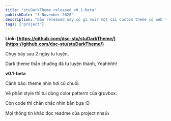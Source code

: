 ```yaml
---
title: "stuDarkTheme released v0.1-beta"
publishDate: "3 November 2020"
description: "bản released này có gì vui? một cái custom theme có web trường fancy hơn"
tags: ["project"]
---
```


**Link:
[https://github.com/dsc-stu/stuDarkTheme/](https://github.com/dsc-stu/stuDarkTheme/)**

Chụy bảy sau 2 ngày tu luyện,

Dark theme thần chưởng đã tu luyện thành, Yeahhhh!

**v0.1-beta**

Cảnh báo: theme nhìn hơi củ chuối.

Về phần style thì tui dùng color patterm của gruvbox.

Còn code thì chắn chắc nhìn bẩn bựa :D

Mọi thông tin khác đọc readme của project nha👍
